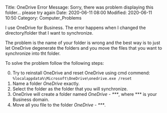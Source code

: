 Title: OneDrive Error Message: Sorry, there was problem displaying this folder... please try again
Date: 2020-06-11 08:00
Modified: 2020-06-11 10:50
Category: Computer_Problems

I use OneDrive for Business. The error happens when I changed the directory/folder that I want to synchronize. 

The problem is the name of your folder is wrong and the best way is to just let OneDrive degenerate the folders and you move the files that you want to synchronize into tht folder. 

To solve the problem follow the following steps:


0. Try to reinstall OneDrive and reset OneDrive using cmd commend: `%localappdata%\Microsoft\OneDrive\onedrive.exe /reset`
1. Name a folder _OneDrive_ exactly.
2. Select the folder as the folder that you will synchronize.
3. OneDrive will create a folder named _OneDrive - ***_, where *** is your Business domain.
4. Move all you file to the folder _OneDrive - ***_. 




